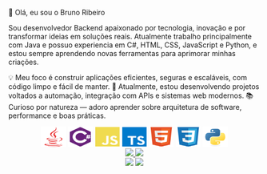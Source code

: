 👋 Olá, eu sou o Bruno Ribeiro

Sou desenvolvedor Backend apaixonado por tecnologia, inovação e por transformar ideias em soluções reais. Atualmente trabalho principalmente com Java e possuo experiencia em C#, HTML, CSS, JavaScript e Python, e estou sempre aprendendo novas ferramentas para aprimorar minhas criações.

💡 Meu foco é construir aplicações eficientes, seguras e escaláveis, com código limpo e fácil de manter.
🚀 Atualmente, estou desenvolvendo projetos voltados a automação, integração com APIs e sistemas web modernos.
📚 Curioso por natureza — adoro aprender sobre arquitetura de software, performance e boas práticas.

<div align="center"> <img height="40" width="50" src="https://raw.githubusercontent.com/devicons/devicon/master/icons/java/java-plain.svg" alt="Java"/> <img height="40" width="50" src="https://raw.githubusercontent.com/devicons/devicon/master/icons/csharp/csharp-plain.svg" alt="C#"/> <img height="40" width="50" src="https://raw.githubusercontent.com/devicons/devicon/master/icons/javascript/javascript-plain.svg" alt="JavaScript"/> <img height="40" width="50" src="https://raw.githubusercontent.com/devicons/devicon/master/icons/typescript/typescript-plain.svg" alt="TypeScript"/> <img height="40" width="50" src="https://raw.githubusercontent.com/devicons/devicon/master/icons/html5/html5-original.svg" alt="HTML5"/> <img height="40" width="50" src="https://raw.githubusercontent.com/devicons/devicon/master/icons/css3/css3-original.svg" alt="CSS3"/> <img height="40" width="50" src="https://raw.githubusercontent.com/devicons/devicon/master/icons/python/python-original.svg" alt="Python"/> </div>
<div align="center"> <a href="https://github.com/VanderRibeiro"> <img height="180em" src="https://github-readme-stats.vercel.app/api?username=VanderRibeiro&show_icons=true&theme=dark&include_all_commits=true&count_private=true"/> <img height="180em" src="https://github-readme-stats.vercel.app/api/top-langs/?username=VanderRibeiro&layout=compact&langs_count=7&theme=dark"/> </a> </div>
<div align="center"> <a href="mailto:vbruno383@gmail.com"><img src="https://img.shields.io/badge/-Gmail-%23333?style=for-the-badge&logo=gmail&logoColor=white" target="_blank"></a> <a href="https://www.linkedin.com/in/bruno-rib/" target="_blank"><img src="https://img.shields.io/badge/-LinkedIn-%230077B5?style=for-the-badge&logo=linkedin&logoColor=white" target="_blank"></a> </div>
